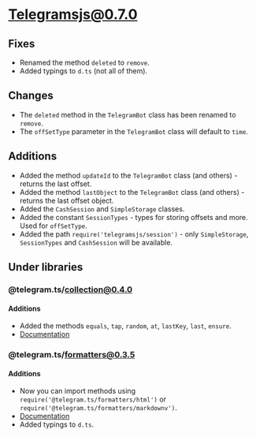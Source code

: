 # Telegramsjs@0.7.0

## Fixes

- Renamed the method `deleted` to `remove`.
- Added typings to `d.ts` (not all of them).

## Changes

- The `deleted` method in the `TelegramBot` class has been renamed to `remove`.
- The `offSetType` parameter in the `TelegramBot` class will default to `time`.

## Additions

- Added the method `updateId` to the `TelegramBot` class (and others) - returns the last offset.
- Added the method `lastObject` to the `TelegramBot` class (and others) - returns the last offset object.
- Added the `CashSession` and `SimpleStorage` classes.
- Added the constant `SessionTypes` - types for storing offsets and more. Used for `offSetType`.
- Added the path `require('telegramsjs/session')` - only `SimpleStorage`, `SessionTypes` and `CashSession` will be available.

## Under libraries

### @telegram.ts/collection@0.4.0

#### Additions

- Added the methods `equals`, `tap`, `random`, `at`, `lastKey`, `last`, `ensure`.
- [Documentation](https://telegram-ts-collection.surge.sh/)

### @telegram.ts/formatters@0.3.5

#### Additions

- Now you can import methods using `require('@telegram.ts/formatters/html')` or `require('@telegram.ts/formatters/markdownv')`.
- [Documentation](https://telegram-ts-formatters.surge.sh/)
- Added typings to `d.ts`.
